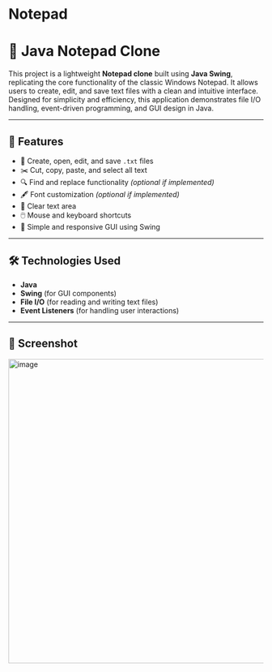 # Notepad
# 📝 Java Notepad Clone

This project is a lightweight **Notepad clone** built using **Java Swing**, replicating the core functionality of the classic Windows Notepad. It allows users to create, edit, and save text files with a clean and intuitive interface. Designed for simplicity and efficiency, this application demonstrates file I/O handling, event-driven programming, and GUI design in Java.

---

## 🚀 Features

- 📄 Create, open, edit, and save `.txt` files
- ✂️ Cut, copy, paste, and select all text
- 🔍 Find and replace functionality *(optional if implemented)*
- 🖋️ Font customization *(optional if implemented)*
- 🧼 Clear text area
- 🖱️ Mouse and keyboard shortcuts
- 🎨 Simple and responsive GUI using Swing

---

## 🛠️ Technologies Used

- **Java**
- **Swing** (for GUI components)
- **File I/O** (for reading and writing text files)
- **Event Listeners** (for handling user interactions)

---

## 📸 Screenshot
<img width="599" height="600" alt="image" src="https://github.com/user-attachments/assets/2e6695dd-2c28-4984-a50e-eb72778b50ad" />


```markdown

